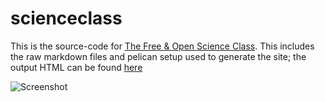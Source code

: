 scienceclass
============

This is the source-code for [The Free & Open Science Class](http://scienceclass.github.io). This includes the raw markdown files and pelican setup used to generate the site; the output HTML can be found [here](http://github.com/scienceclass/scienceclass.github.io)

![Screenshot](http://omphalosskeptic.github.io/images/bohemian6.png) 